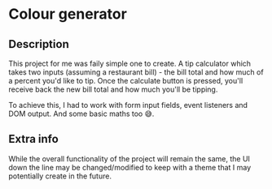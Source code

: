 # Colour generator

## Description

This project for me was faily simple one to create. A tip calculator which takes two inputs (assuming a restaurant bill) - the bill total and how much of a percent you'd like to tip. Once the calculate button is pressed, you'll receive back the new bill total and how much you'll be tipping.

To achieve this, I had to work with form input fields, event listeners and DOM output. And some basic maths too 😅.

## Extra info

While the overall functionality of the project will remain the same, the UI down the line may be changed/modified to keep with a theme that I may potentially create in the future.
